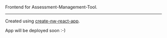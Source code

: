 Frontend for Assessment-Management-Tool.


----------
Created using [create-nw-react-app](https://www.npmjs.com/package/create-nw-react-app).

App will be deployed soon :-)
